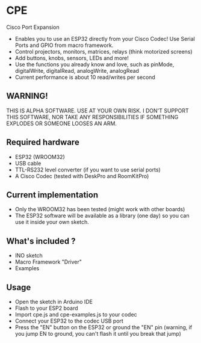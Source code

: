 # CPE
Cisco Port Expansion

* Enables you to use an ESP32 directly from your Cisco Codec! Use Serial Ports and GPIO from macro framework. 
* Control projectors, monitors, matrices, relays (think motorized screens)
* Add buttons, knobs, sensors, LEDs and more!
* Use the functions you already know and love, such as pinMode, digitalWrite, digitalRead, analogWrite, analogRead
* Current performance is about 10 read/writes per second

## WARNING!
THIS IS ALPHA SOFTWARE. USE AT YOUR OWN RISK. I DON'T SUPPORT THIS SOFTWARE, NOR TAKE ANY RESPONSIBILITIES IF SOMETHING EXPLODES OR SOMEONE LOOSES AN ARM.

## Required hardware
* ESP32 (WROOM32)
* USB cable
* TTL-RS232 level converter (if you want to use serial ports)
* A Cisco Codec (tested with DeskPro and RoomKitPro)

## Current implementation
* Only the WROOM32 has been tested (might work with other boards)
* The ESP32 software will be available as a library (one day) so you can use it inside your own sketch.

## What's included ?
* INO sketch
* Macro Framework "Driver"
* Examples

## Usage
* Open the sketch in Arduino IDE
* Flash to your ESP2 board
* Import cpe.js and cpe-examples.js to your codec
* Connect your ESP32 to the codec USB port
* Press the "EN" button on the ESP32 or ground the "EN" pin (warning, if you jump EN to ground, you can't flash it until you break that jump)